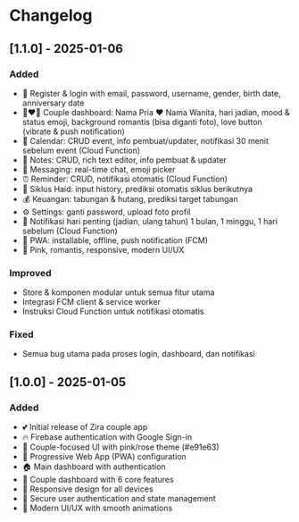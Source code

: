 # Changelog

## [1.1.0] - 2025-01-06

### Added
- 🔐 Register & login with email, password, username, gender, birth date, anniversary date
- 👩‍❤️‍👨 Couple dashboard: Nama Pria ❤️ Nama Wanita, hari jadian, mood & status emoji, background romantis (bisa diganti foto), love button (vibrate & push notification)
- 📅 Calendar: CRUD event, info pembuat/updater, notifikasi 30 menit sebelum event (Cloud Function)
- 📝 Notes: CRUD, rich text editor, info pembuat & updater
- 💬 Messaging: real-time chat, emoji picker
- ⏰ Reminder: CRUD, notifikasi otomatis (Cloud Function)
- 🌸 Siklus Haid: input history, prediksi otomatis siklus berikutnya
- 💰 Keuangan: tabungan & hutang, prediksi target tabungan
- ⚙️ Settings: ganti password, upload foto profil
- 🔔 Notifikasi hari penting (jadian, ulang tahun) 1 bulan, 1 minggu, 1 hari sebelum (Cloud Function)
- 📱 PWA: installable, offline, push notification (FCM)
- 🎨 Pink, romantis, responsive, modern UI/UX

### Improved
- Store & komponen modular untuk semua fitur utama
- Integrasi FCM client & service worker
- Instruksi Cloud Function untuk notifikasi otomatis

### Fixed
- Semua bug utama pada proses login, dashboard, dan notifikasi

## [1.0.0] - 2025-01-05

### Added
- 💕 Initial release of Zira couple app
- 🔥 Firebase authentication with Google Sign-in
- 💖 Couple-focused UI with pink/rose theme (#e91e63)
- 📱 Progressive Web App (PWA) configuration
- 🏠 Main dashboard with authentication
- 💑 Couple dashboard with 6 core features
- 📱 Responsive design for all devices
- 🔐 Secure user authentication and state management
- 🎨 Modern UI/UX with smooth animations 